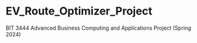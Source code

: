 # EV_Route_Optimizer_Project
BIT 3444 Advanced Business Computing and Applications Project (Spring 2024)
